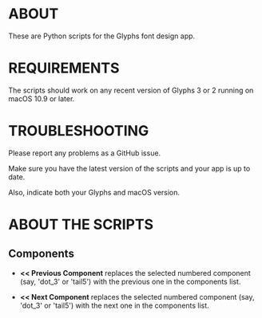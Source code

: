 # ABOUT

These are Python scripts for the Glyphs font design app.


# REQUIREMENTS

The scripts should work on any recent version of Glyphs 3 or 2 running on macOS 10.9 or later.


# TROUBLESHOOTING
Please report any problems as a GitHub issue.

Make sure you have the latest version of the scripts and your app is up to date.

Also, indicate both your Glyphs and macOS version.


# ABOUT THE SCRIPTS

## Components

* **<< Previous Component** replaces the selected numbered component (say, 'dot_3' or 'tail5') with the previous one in the components list.

* **<< Next Component** replaces the selected numbered component (say, 'dot_3' or 'tail5') with the next one in the components list.
